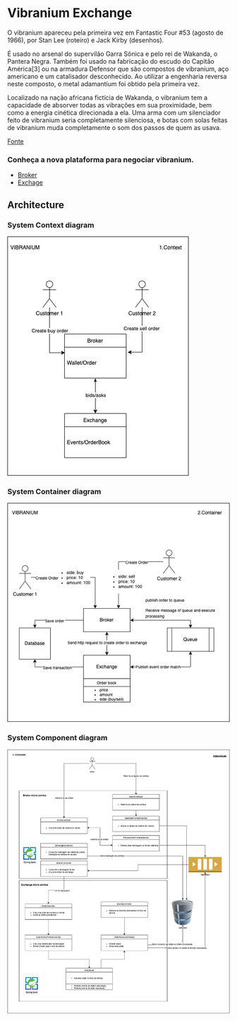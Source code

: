 # Vibranium Exchange
O vibranium apareceu pela primeira vez em Fantastic Four #53 (agosto de 1966), por Stan Lee (roteiro) e Jack Kirby (desenhos).

É usado no arsenal do supervilão Garra Sônica e pelo rei de Wakanda, o Pantera Negra. Também foi usado na fabricação do escudo do Capitão América[3] ou na armadura Defensor que são compostos de vibranium, aço americano e um catalisador desconhecido. Ao utilizar a engenharia reversa neste composto, o metal adamantium foi obtido pela primeira vez.

Localizado na nação africana fictícia de Wakanda, o vibranium tem a capacidade de absorver todas as vibrações em sua proximidade, bem como a energia cinética direcionada a ela. Uma arma com um silenciador feito de vibranium seria completamente silenciosa, e botas com solas feitas de vibranium muda completamente o som dos passos de quem as usava.

[Fonte](https://pt.wikipedia.org/wiki/Vibranium)

### Conheça a nova plataforma para negociar vibranium.

- [Broker](./broker/)
- [Exchage](./exchange/)

## Architecture

### System Context diagram
![Context](./images/exchange-Context.drawio.png)

### System Container diagram
![Container](./images/exchange-Container.drawio.png)

### System Component diagram
![Component](./images/exchange-Component.drawio.png)